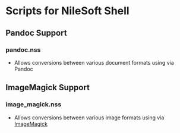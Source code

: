 # Scripts for NileSoft Shell

## Pandoc Support

### pandoc.nss
- Allows conversions between various document formats using via Pandoc

## ImageMagick Support

### image_magick.nss

- Allows conversions between various image formats using via [ImageMagick](https://imagemagick.org/)